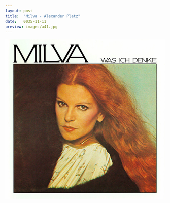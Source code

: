 ```yaml
---
layout: post
title:  "Milva - Alexander Platz"
date:   0035-11-11
preview: images/a41.jpg
---
```


![Milva - Was Ich Denke](/images/a41.jpg)
